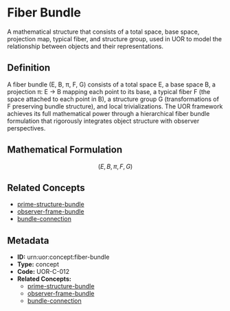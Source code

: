 # Fiber Bundle

A mathematical structure that consists of a total space, base space, projection map, typical fiber, and structure group, used in UOR to model the relationship between objects and their representations.

## Definition

A fiber bundle (E, B, π, F, G) consists of a total space E, a base space B, a projection π: E → B mapping each point to its base, a typical fiber F (the space attached to each point in B), a structure group G (transformations of F preserving bundle structure), and local trivializations. The UOR framework achieves its full mathematical power through a hierarchical fiber bundle formulation that rigorously integrates object structure with observer perspectives.

## Mathematical Formulation

$$
(E, B, \pi, F, G)
$$

## Related Concepts

- [prime-structure-bundle](./prime-structure-bundle.md)
- [observer-frame-bundle](./observer-frame-bundle.md)
- [bundle-connection](./bundle-connection.md)

## Metadata

- **ID:** urn:uor:concept:fiber-bundle
- **Type:** concept
- **Code:** UOR-C-012
- **Related Concepts:**
  - [prime-structure-bundle](./prime-structure-bundle.md)
  - [observer-frame-bundle](./observer-frame-bundle.md)
  - [bundle-connection](./bundle-connection.md)
